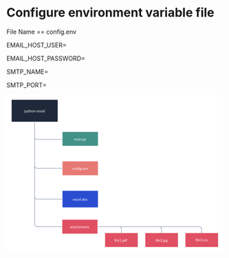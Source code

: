 <h1>Configure environment variable file</h1>
<p>File Name == config.env</p>
<p>EMAIL_HOST_USER=</p>
<p>EMAIL_HOST_PASSWORD=</p>
<p>SMTP_NAME=</p>
<p>SMTP_PORT=</p>
<img src="https://github.com/rajatlinux1/python-mail/blob/main/flow.png" alt="flow_image">
